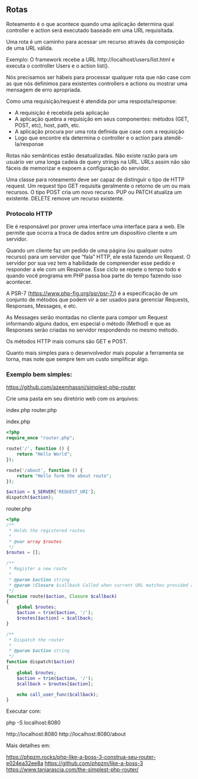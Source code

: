 ## Rotas
Roteamento é o que acontece quando uma aplicação determina qual controller e action será executado baseado em uma URL requisitada.

Uma rota é um caminho para acessar um recurso através da composição de uma URL válida.


Exemplo:
O framework recebe a URL http://localhost/users/list.html e executa o controller Users e o action list().

Nós precisamos ser hábeis para processar qualquer rota que não case com as que nós definimos para existentes controllers e actions ou mostrar uma mensagem de erro apropriada.

Como uma requisição/request é atendida por uma resposta/response:

- A requisição é recebida pela aplicação
- A aplicação quebra a requisição em seus componentes: métodos (GET, POST, etc), host, path, etc.
- A aplicação procura por uma rota definida que case com a requisição
- Logo que encontre ela determina o controller e o action para atendê-la/response


Rotas não semânticas estão desatualizadas. Não existe razão para um usuário ver uma longa cadeia de query strings na URL. URLs assim não são fáceis de memorizar e expoem a configuração do servidor.

Uma classe para roteamento deve ser capaz de distinguir o tipo de HTTP request. Um request tipo GET requisita geralmente o retorno de um ou mais recursos.
O tipo POST cria um novo recurso.
PUP ou PATCH atualiza um existente.
DELETE remove um recurso existente.

### Protocolo HTTP

Ele é responsável por prover uma interface uma interface para a web. Ele permite que ocorra a troca de dados entre um dispositivo cliente e um servidor.

Quando um cliente faz um pedido de uma página (ou qualquer outro recurso) para um servidor que “fala” HTTP, ele está fazendo um Request. O servidor por sua vez tem a habilidade de compreender esse pedido e responder a ele com um Response. Esse ciclo se repete o tempo todo e quando você programa em PHP passa boa parte do tempo fazendo isso acontecer.

A PSR-7 (https://www.php-fig.org/psr/psr-7/) é a especificação de um conjunto de métodos que podem vir a ser usados para gerenciar Requests, Responses, Messages, e etc.

As Messages serão montadas no cliente para compor um Request informando alguns dados, em especial o método (Method) e que as Responses serão criadas no servidor respondendo no mesmo método.

Os métodos HTTP mais comuns são GET e POST.

Quanto mais simples para o desenvolvedor mais popular a ferramenta se torna, mas note que sempre tem um custo simplificar algo.


### Exemplo bem simples:
https://github.com/azeemhassni/simplest-php-router 

Crie uma pasta em seu diretório web com os arquivos:

index.php
router.php

index.php
```php
<?php
require_once "router.php";

route('/', function () {
    return "Hello World";
});

route('/about', function () {
    return "Hello form the about route";
});

$action = $_SERVER['REQUEST_URI'];
dispatch($action);
```

router.php
```php
<?php
/**
 * Holds the registered routes
 *
 * @var array $routes
 */
$routes = [];

/**
 * Register a new route
 *
 * @param $action string
 * @param \Closure $callback Called when current URL matches provided action
 */
function route($action, Closure $callback)
{
    global $routes;
    $action = trim($action, '/');
    $routes[$action] = $callback;
}

/**
 * Dispatch the router
 *
 * @param $action string
 */
function dispatch($action)
{
    global $routes;
    $action = trim($action, '/');
    $callback = $routes[$action];

    echo call_user_func($callback);
}
```
Executar com:

php -S localhost:8080

http://localhost:8080
http://localhost:8080/about


Mais detalhes em:

https://phpzm.rocks/php-like-a-boss-3-construa-seu-router-e024ea32ee8a 
https://github.com/phpzm/like-a-boss-3 
https://www.taniarascia.com/the-simplest-php-router/ 
